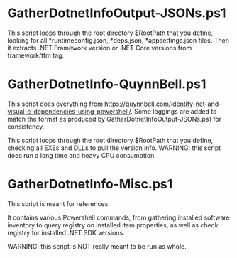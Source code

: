 
GatherDotnetInfoOutput-JSONs.ps1
=================================
This script loops through the root directory $RootPath that you define, looking for all *runtimeconfig.json, *deps.json, *appsettings.json files.
Then it extracts .NET Framework version or .NET Core versions from framework/tfm tag.


GatherDotnetInfo-QuynnBell.ps1
=================================
This script does everything from https://quynnbell.com/identify-net-and-visual-c-dependencies-using-powershell/. 
Some loggings are added to match the format as produced by GatherDotnetInfoOutput-JSONs.ps1 for consistency.

This script loops through the root directory $RootPath that you define, checking all EXEs and DLLs to pull the version info. 
WARNING: this script does run a long time and heavy CPU consumption.


GatherDotnetInfo-Misc.ps1
===========================
This script is meant for references.

It contains various Powershell commands, from gathering installed software inventory to query registry on installed item properties, 
as well as check registry for installed .NET SDK versions.

WARNING: this script is NOT really meant to be run as whole. 
